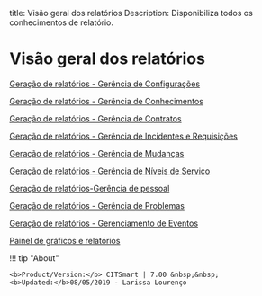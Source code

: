 title:  Visão geral dos relatórios
Description: Disponibiliza todos os conhecimentos de relatório. 
#  Visão geral dos relatórios

[Geração de relatórios - Gerência de Configurações](/pt-br/citsmart-platform-7/processes/configuration/report-configuration.html)

[Geração de relatórios - Gerência de Conhecimentos](/pt-br/citsmart-platform-7/processes/knowledge/report-knowledge.html)

[Geração de relatórios - Gerência de Contratos](/pt-br/citsmart-platform-7/additional-features/contract-management/use/report-contract.html)

[Geração de relatórios - Gerência de Incidentes e Requisições](/pt-br/citsmart-platform-7/processes/tickets/reports-ticket.html)

[Geração de relatórios - Gerência de Mudanças](/pt-br/citsmart-platform-7/processes/change/report-change.html)

[Geração de relatórios - Gerência de Níveis de Serviço](/pt-br/citsmart-platform-7/processes/service-level/report-service-level.html)

[Geração de relatórios-Gerência de pessoal](/pt-br/citsmart-platform-7/additional-features/reports/use/personnel-management.html)

[Geração de relatórios - Gerência de Problemas](/pt-br/citsmart-platform-7/processes/problem/report-problem.html)

[Geração de relatórios - Gerenciamento de Eventos](/pt-br/citsmart-platform-7/processes/event/report-event.html)

[Painel de gráficos e relatórios](/pt-br/citsmart-platform-7/additional-features/reports/use/reports-panel.html)

!!! tip "About"

    <b>Product/Version:</b> CITSmart | 7.00 &nbsp;&nbsp;
    <b>Updated:</b>08/05/2019 - Larissa Lourenço
